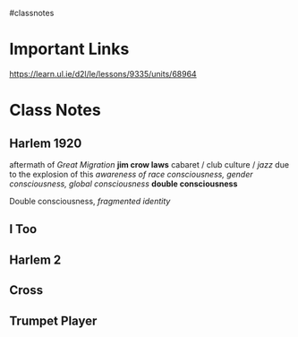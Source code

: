 #classnotes 
# Important Links

https://learn.ul.ie/d2l/le/lessons/9335/units/68964

# Class Notes

## Harlem 1920

aftermath of *Great Migration* **jim crow laws**
cabaret / club culture / *jazz*
due to the explosion of this *awareness of race consciousness, gender consciousness, global consciousness* **double consciousness**

Double consciousness, *fragmented identity* 

## I Too
## Harlem 2

## Cross

## Trumpet Player
